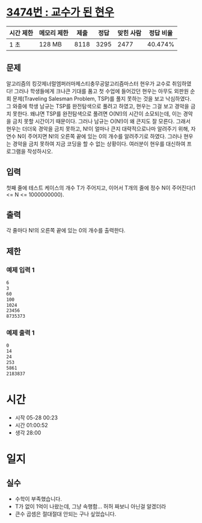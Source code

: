 [3474번 : 교수가 된 현우](https://www.acmicpc.net/problem/3474)
========================================================

| 시간 제한 | 메모리 제한 | 제출 | 정답 | 맞힌 사람 | 정답 비율 |
| --- | --- | --- | --- | --- | --- |
| 1 초 | 128 MB | 8118 | 3295 | 2477 | 40.474% |


문제
--
알고리즘의 킹갓제너럴엠퍼러마제스티충무공알고리즘마스터 현우가 교수로 취임하였다!
그러나 학생들에게 크나큰 기대를 품고 첫 수업에 들어갔던 현우는 아무도 외판원 순회 문제(Traveling Salesman Problem, TSP)를 풀지 못하는 것을 보고 낙심하였다.
그 와중에 학생 남규는 TSP를 완전탐색으로 풀려고 하였고, 현우는 그걸 보고 경악을 금치 못한다. 왜냐면 TSP를 완전탐색으로 풀려면 O(N!)의 시간이 소모되는데, 이는 경악을 금치 못할 시간이기 때문이다.
그러나 남규는 O(N!)이 왜 큰지도 잘 모른다. 그래서 현우는 더더욱 경악을 금치 못하고, N!이 얼마나 큰지 대략적으로나마 알려주기 위해, 자연수 N이 주어지면 N!의 오른쪽 끝에 있는 0의 개수를 알려주기로 하였다.
그러나 현우는 경악을 금치 못하여 지금 코딩을 할 수 없는 상황이다. 여러분이 현우를 대신하여 프로그램을 작성하시오.


입력
--
첫째 줄에 테스트 케이스의 개수 T가 주어지고, 이어서 T개의 줄에 정수 N이 주어진다(1 <= N <= 1000000000).


출력
--
각 줄마다 N!의 오른쪽 끝에 있는 0의 개수를 출력한다.


제한
--


### 예제 입력 1
```css
6
3
60
100
1024
23456
8735373
```


### 예제 출력 1
```css
0
14
24
253
5861
2183837
```
# 시간
- 시작 05-28 00:23
- 시간 01:00:52
- 생각 28:00

# 일지
## 실수
- 수학이 부족했습니다.
- T가 없이 1억이 나왔는데, 그냥 속행함... 허허 짜보니 아닌걸 알겠더라
- 큰수 곱셈은 절대절대 안되는 구나 싶었습니다.

